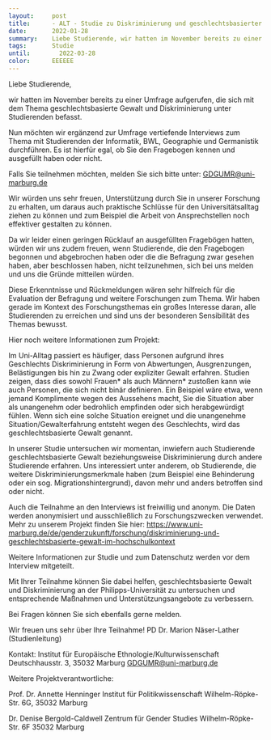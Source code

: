 ```yaml
---
layout:     post
title:      - ALT - Studie zu Diskriminierung und geschlechtsbasierter Gewalt Interviewteilnehmer/innen gesucht
date:       2022-01-28
summary:    Liebe Studierende, wir hatten im November bereits zu einer Umfrage aufgerufen, die sich mit dem Thema geschlechtsbasierte Gewalt und Diskriminierung unter Studierenden befasst.
tags:       Studie
until:		  2022-03-28
color:      EEEEEE
---
```


Liebe Studierende,

wir hatten im November bereits zu einer Umfrage aufgerufen, die sich mit
dem Thema geschlechtsbasierte Gewalt und Diskriminierung unter
Studierenden befasst.

Nun möchten wir ergänzend zur Umfrage vertiefende Interviews zum Thema
mit Studierenden der Informatik, BWL, Geographie und Germanistik
durchführen. Es ist hierfür egal, ob Sie den Fragebogen kennen und
ausgefüllt haben oder nicht.

Falls Sie teilnehmen möchten, melden Sie sich bitte unter:
GDGUMR@uni-marburg.de

Wir würden uns sehr freuen, Unterstützung durch Sie in unserer Forschung
zu erhalten, um daraus auch praktische Schlüsse für den
Universitätsalltag ziehen zu können und zum Beispiel die Arbeit von
Ansprechstellen noch effektiver gestalten zu können.

Da wir leider einen geringen Rücklauf an ausgefüllten Fragebögen hatten,
würden wir uns zudem freuen, wenn Studierende, die den Fragebogen
begonnen und abgebrochen haben oder die die Befragung zwar gesehen
haben, aber beschlossen haben, nicht teilzunehmen, sich bei uns melden
und uns die Gründe mitteilen würden.

Diese Erkenntnisse und Rückmeldungen wären sehr hilfreich für die
Evaluation der Befragung und weitere Forschungen zum Thema. Wir haben
gerade im Kontext des Forschungsthemas ein großes Interesse daran, alle
Studierenden zu erreichen und sind uns der besonderen Sensibilität des
Themas bewusst.

Hier noch weitere Informationen zum Projekt:

Im Uni-Alltag passiert es häufiger, dass Personen aufgrund ihres
Geschlechts Diskriminierung in Form von Abwertungen, Ausgrenzungen,
Belästigungen bis hin zu Zwang oder expliziter Gewalt erfahren. Studien
zeigen, dass dies sowohl Frauen* als auch Männern* zustoßen kann wie
auch Personen, die sich nicht binär definieren. Ein Beispiel wäre etwa,
wenn jemand Komplimente wegen des Aussehens macht, Sie die Situation
aber als unangenehm oder bedrohlich empfinden oder sich herabgewürdigt
fühlen. Wenn sich eine solche Situation ereignet und die unangenehme
Situation/Gewalterfahrung entsteht wegen des Geschlechts, wird das
geschlechtsbasierte Gewalt genannt.

In unserer Studie untersuchen wir momentan, inwiefern auch Studierende
geschlechtsbasierte Gewalt beziehungsweise Diskriminierung durch andere
Studierende erfahren. Uns interessiert unter anderem, ob Studierende,
die weitere Diskriminierungsmerkmale haben (zum Beispiel eine
Behinderung oder ein sog. Migrationshintergrund), davon mehr und anders
betroffen sind oder nicht.

Auch die Teilnahme an den Interviews  ist freiwillig und anonym. Die
Daten werden anonymisiert und ausschließlich zu Forschungszwecken
verwendet. Mehr zu unserem Projekt finden Sie hier:
https://www.uni-marburg.de/de/genderzukunft/forschung/diskriminierung-und-geschlechtsbasierte-gewalt-im-hochschulkontext


Weitere Informationen zur Studie und zum Datenschutz werden vor dem
Interview mitgeteilt.

Mit Ihrer Teilnahme können Sie dabei helfen, geschlechtsbasierte Gewalt
und Diskriminierung an der Philipps-Universität zu untersuchen und
entsprechende Maßnahmen und Unterstützungsangebote zu verbessern.

Bei Fragen können Sie sich ebenfalls gerne melden.

Wir freuen uns sehr über Ihre Teilnahme!
PD Dr. Marion Näser-Lather (Studienleitung)

Kontakt:
Institut für Europäische Ethnologie/Kulturwissenschaft
Deutschhausstr. 3, 35032 Marburg
GDGUMR@uni-marburg.de

Weitere Projektverantwortliche:

Prof. Dr. Annette Henninger
Institut für Politikwissenschaft
Wilhelm-Röpke-Str. 6G, 35032 Marburg

Dr. Denise Bergold-Caldwell
Zentrum für Gender Studies
Wilhelm-Röpke-Str. 6F
35032 Marburg 
